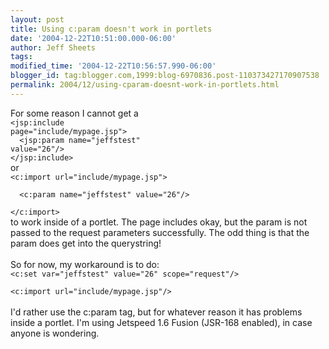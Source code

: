 ```yaml
---
layout: post
title: Using c:param doesn't work in portlets
date: '2004-12-22T10:51:00.000-06:00'
author: Jeff Sheets
tags:
modified_time: '2004-12-22T10:56:57.990-06:00'
blogger_id: tag:blogger.com,1999:blog-6970836.post-110373427170907538
permalink: 2004/12/using-cparam-doesnt-work-in-portlets.html
---
```


For some reason I cannot get a
      <br /><code>&lt;jsp:include page="include/mypage.jsp"&gt;
      <br />&nbsp;&nbsp;&lt;jsp:param name="jeffstest" value="26"/&gt;
      <br />&lt;/jsp:include&gt;</code>
      <br />or
      <br /><code>&lt;c:import url="include/mypage.jsp"&gt;
      <br />&nbsp;&nbsp;&lt;c:param name="jeffstest" value="26"/&gt;
      <br />&lt;/c:import&gt;</code>
      <br />to work inside of a portlet. The page includes okay, but the param is not passed
      to the request parameters successfully. The odd thing is that the param does get into the
      querystring!
      <br />
      <br />So for now, my workaround is to do:
      <br /><code>&lt;c:set var="jeffstest" value="26" scope="request"/&gt;
      <br />&lt;c:import url="include/mypage.jsp"/&gt;</code>
      <br />
      <br />I'd rather use the c:param tag, but for whatever reason it has problems inside a
      portlet. I'm using Jetspeed 1.6 Fusion (JSR-168 enabled), in case anyone is wondering.